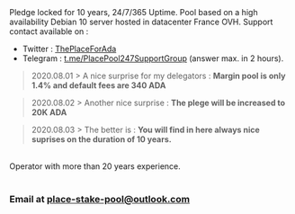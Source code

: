 <html>
<body>
Pledge locked for 10 years, 24/7/365 Uptime. Pool based on a high availability Debian 10 server hosted in datacenter France OVH. 
Support contact available on :
<ul>
<li>Twitter : <a href="https://twitter.com/ThePlaceForAda">ThePlaceForAda</a></li>
<li>Telegram : <a href="https://t.me/PlacePool247SupportGroup">t.me/PlacePool247SupportGroup</a> (answer max. in 2 hours).</li>
</ul>
  <blockquote>2020.08.01 > A nice surprise for my delegators : 
  <b>Margin pool is only 1.4% and default fees are 340 ADA</b></blockquote>
  <blockquote>2020.08.02 > Another nice surprise : 
  <b>The plege will be increased to 20K ADA</b></blockquote>
  <blockquote>2020.08.03 > The better is : 
  <b>You will find in here always nice suprises on the duration of 10 years.</b></blockquote>
<br>Operator with more than 20 years experience.<br>
<br>
<h3>Email at <a href="mailto:place-stake-pool@outlook.com">place-stake-pool@outlook.com</a></h3>
</body>
</html>
